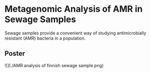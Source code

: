 # Metagenomic Analysis of AMR in Sewage Samples

Sewage samples provide a convenient way of studying antimicrobially resistant (AMR) bacteria in a population.

## Poster

![](./AMR analysis of finnish sewage sample.png)
